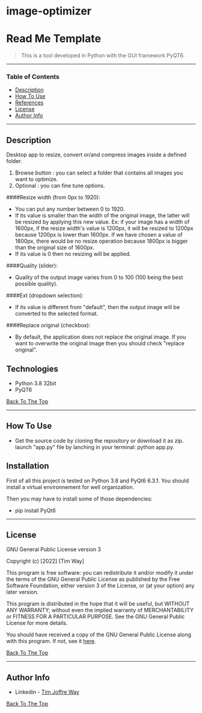 # image-optimizer
# Read Me Template

> This is a tool developed in Python with the GUI framework PyQT6.

---

### Table of Contents
- [Description](#description)
- [How To Use](#how-to-use)
- [References](#references)
- [License](#license)
- [Author Info](#author-info)

---

## Description

Desktop app to resize, convert or/and compress images inside a defined folder.

1. Browse button : you can select a folder that contains all images you want to optimize.
2. Optional : you can fine tune options.

####Resize width (from 0px to 1920):

- You can put any number between 0 to 1920.
- If its value is smaller than the width of the original image, the latter will be resized by applying this new value.
Ex: if your image has a width of 1600px, if the resize width's value is 1200px, it will be resized to 1200px because 1200px is lower than 1600px. 
If we have chosen a value of 1800px, there would be no resize operation because 1800px is bigger than the original size of 1600px.
- If its value is 0 then no resizing will be applied.

####Quality (slider):

- Quality of the output image varies from 0 to 100 (100 being the best possible quality).

####Ext (dropdown selection):
- If its value is different from "default", then the output image will be converted to the selected format.

####Replace original (checkbox):
- By default, the application does not replace the original image. If you want to overwrite the original image then you should check "replace original".

## Technologies

- Python 3.8 32bit
- PyQT6

[Back To The Top](#read-me-template)

---

## How To Use
- Get the source code by cloning the repository or download it as zip.
launch "app.py" file by lanching in your terminal: python app.py.

## Installation
First of all this project is tested on Python 3.8 and PyQt6 6.3.1. You should install a virtual environnement for well organization.

Then you may have to install some of those dependencies:
- pip install PyQt6

---

## License

GNU General Public License version 3

Copyright (c) [2022] [Tim Way]

This program is free software: you can redistribute it and/or modify
it under the terms of the GNU General Public License as published by
the Free Software Foundation, either version 3 of the License, or
(at your option) any later version.

This program is distributed in the hope that it will be useful,
but WITHOUT ANY WARRANTY; without even the implied warranty of
MERCHANTABILITY or FITNESS FOR A PARTICULAR PURPOSE.  See the
GNU General Public License for more details.

You should have received a copy of the GNU General Public License
along with this program.  If not, see it [here](https://www.gnu.org/licenses/gpl-3.0.fr.html).

[Back To The Top](#read-me-template)

---

## Author Info

- Linkedin - [Tim Joffre Way](https://www.linkedin.com/in/tim-joffre-way-097aa695)

[Back To The Top](#read-me-template)
